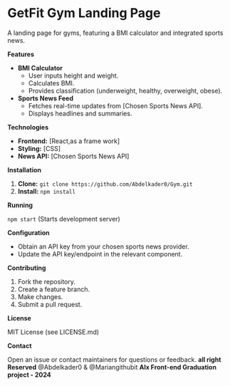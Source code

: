 # GetFit Gym Landing Page

A landing page for gyms, featuring a BMI calculator and integrated sports news.

**Features**

* **BMI Calculator**
    * User inputs height and weight.
    * Calculates BMI.
    * Provides classification (underweight, healthy, overweight, obese).
* **Sports News Feed**
    * Fetches real-time updates from [Chosen Sports News API].
    * Displays headlines and summaries.

**Technologies**

* **Frontend:** [React,as a frame work]
* **Styling:** [CSS]
* **News API:** [Chosen Sports News API] 

**Installation**

1. **Clone:** `git clone https://github.com/Abdelkader0/Gym.git`
2. **Install:** `npm install` 

**Running**

 `npm start` (Starts development server)

**Configuration**

* Obtain an API key from your chosen sports news provider.
* Update the API key/endpoint in the relevant component.

**Contributing**

1. Fork the repository.
2. Create a feature branch.
3. Make changes.
4. Submit a pull request.

**License**

MIT License (see LICENSE.md)

**Contact**

Open an issue or contact maintainers for questions or feedback.
**all right Reserved**
@Abdelkader0 & @Mariangithubit
**Alx Front-end Graduation project - 2024**

